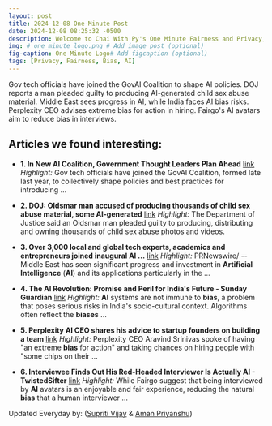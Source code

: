 ```yaml
---
layout: post
title: 2024-12-08 One-Minute Post
date: 2024-12-08 08:25:32 -0500
description: Welcome to Chai With Py's One Minute Fairness and Privacy, which aims to provide you the current happenings in the world of Fairness, Privacy, and AI.
img: # one_minute_logo.png # Add image post (optional)
fig-caption: One Minute Logo# Add figcaption (optional)
tags: [Privacy, Fairness, Bias, AI]
---
```


Gov tech officials have joined the GovAI Coalition to shape AI policies. DOJ reports a man pleaded guilty to producing AI-generated child sex abuse material. Middle East sees progress in AI, while India faces AI bias risks. Perplexity CEO advises extreme bias for action in hiring. Fairgo's AI avatars aim to reduce bias in interviews.

## Articles we found interesting:

- **1. In New <b>AI</b> Coalition, Government Thought Leaders Plan Ahead** [link](https://www.govtech.com/artificial-intelligence/in-new-ai-coalition-government-thought-leaders-plan-ahead)
_Highlight:_ Gov tech officials have joined the GovAI Coalition, formed late last year, to collectively shape policies and best practices for introducing&nbsp;...

- **2. DOJ: Oldsmar man accused of producing thousands of child sex abuse material, some <b>AI</b>-generated** [link](https://www.wtsp.com/article/news/local/pinellascounty/florida-oldsmar-pinellas-co-man-pleads-guilty-child-sex-abuse-material-ai/67-13d4865c-1af4-4657-8655-2a39e56099da)
_Highlight:_ The Department of Justice said an Oldsmar man pleaded guilty to producing, distributing and owning thousands of child sex abuse photos and videos.

- **3. Over 3,000 local and global tech experts, academics and entrepreneurs joined inaugural <b>AI</b> ...** [link](https://www.prnewswire.com/news-releases/over-3-000-local-and-global-tech-experts-academics-and-entrepreneurs-joined-inaugural-ai-week-hosted-by-qatar-foundations-qstp-302324782.html)
_Highlight:_ PRNewswire/ -- Middle East has seen significant progress and investment in <b>Artificial Intelligence</b> (<b>AI</b>) and its applications particularly in the&nbsp;...

- **4. The <b>AI</b> Revolution: Promise and Peril for India&#39;s Future - Sunday Guardian** [link](https://sundayguardianlive.com/business/the-ai-revolution-promise-and-peril-for-indias-future)
_Highlight:_ <b>AI</b> systems are not immune to <b>bias</b>, a problem that poses serious risks in India&#39;s socio-cultural context. Algorithms often reflect the <b>biases</b>&nbsp;...

- **5. Perplexity <b>AI</b> CEO shares his advice to startup founders on building a team** [link](https://www.businessinsider.com/perplexity-ceo-aravind-srinivas-advice-startup-founders-building-team-hiring-2024-12)
_Highlight:_ Perplexity CEO Aravind Srinivas spoke of having &quot;an extreme <b>bias</b> for action&quot; and taking chances on hiring people with &quot;some chips on their&nbsp;...

- **6. Interviewee Finds Out His Red-Headed Interviewer Is Actually <b>AI</b> - TwistedSifter** [link](https://twistedsifter.com/2024/12/interviewee-shocked-when-he-finds-out-his-red-headed-interviewer-is-actually-ai/)
_Highlight:_ While Fairgo suggest that being interviewed by <b>AI</b> avatars is an enjoyable and fair experience, reducing the natural <b>bias</b> that a human interviewer&nbsp;...


Updated Everyday by: (<a href="https://supritivijay.github.io/">Supriti Vijay</a> & <a href="https://amanpriyanshu.github.io/">Aman Priyanshu</a>)
